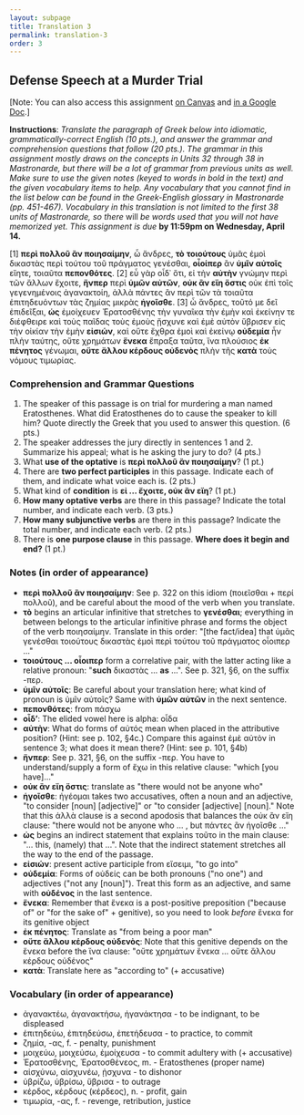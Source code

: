 ```yaml
---
layout: subpage
title: Translation 3
permalink: translation-3
order: 3
---
```


## Defense Speech at a Murder Trial

\[Note: You can also access this assignment [on Canvas](https://hc.instructure.com/courses/3462/assignments/28250) and [in a Google Doc](https://docs.google.com/document/d/1HWKXrmzfU8QRceBOTq8PH4BYbubKNT_4mJ9pFBoX4us/edit?usp=sharing).\]

**Instructions**: *Translate the paragraph of Greek below into idiomatic, grammatically-correct English (10 pts.), and answer the grammar and comprehension questions that follow (20 pts.). The grammar in this assignment mostly draws on the concepts in Units 32 through 38 in Mastronarde, but there will be a lot of grammar from previous units as well. Make sure to use the given notes (keyed to words in bold in the text) and the given vocabulary items to help. Any vocabulary that you cannot find in the list below can be found in the Greek-English glossary in Mastronarde (pp. 451-467). Vocabulary in this translation is not limited to the first 38 units of Mastronarde, so there* will *be words used that you will not have memorized yet. This assignment is due* **by 11:59pm on Wednesday, April 14.**

[1] **περὶ πολλοῦ ἂν ποιησαίμην**, ὦ ἄνδρες, **τὸ** **τοιούτους** ὑμᾶς ἐμοὶ δικαστὰς περὶ τούτου τοῦ πράγματος γενέσθαι, **οἷοίπερ** ἂν **ὑμῖν αὐτοῖς** εἴητε, τοιαῦτα **πεπονθότες**. [2] εὖ γὰρ οἶδ᾽ ὅτι, εἰ τὴν **αὐτὴν** γνώμην περὶ τῶν ἄλλων ἔχοιτε, **ἥνπερ** περὶ **ὑμῶν αὐτῶν**, **οὐκ ἂν εἴη ὅστις** οὐκ ἐπὶ τοῖς γεγενημένοις ἀγανακτοίη, ἀλλὰ πάντες ἂν περὶ τῶν τὰ τοιαῦτα ἐπιτηδευόντων τὰς ζημίας μικρὰς **ἡγοῖσθε**. [3] ὦ ἄνδρες, τοῦτό με δεῖ ἐπιδεῖξαι, **ὡς** ἐμοίχευεν Ἐρατοσθένης τὴν γυναῖκα τὴν ἐμὴν καὶ ἐκείνην τε διέφθειρε καὶ τοὺς παῖδας τοὺς ἐμοὺς ᾔσχυνε καὶ ἐμὲ αὐτὸν ὕβρισεν εἰς τὴν οἰκίαν τὴν ἐμὴν **εἰσιών**, καὶ οὔτε ἔχθρα ἐμοὶ καὶ ἐκείνῳ **οὐδεμία** ἦν πλὴν ταύτης, οὔτε χρημάτων **ἕνεκα** ἔπραξα ταῦτα, ἵνα πλούσιος **ἐκ πένητος** γένωμαι, **οὔτε ἄλλου κέρδους οὐδενὸς** πλὴν τῆς **κατὰ** τοὺς νόμους τιμωρίας.

### Comprehension and Grammar Questions

1. The speaker of this passage is on trial for murdering a man named Eratosthenes. What did Eratosthenes do to cause the speaker to kill him? Quote directly the Greek that you used to answer this question. (6 pts.)
2. The speaker addresses the jury directly in sentences 1 and 2. Summarize his appeal; what is he asking the jury to do? (4 pts.)
3. What **use of the optative** is **περὶ πολλοῦ ἂν ποιησαίμην**? (1 pt.)
4. There are **two perfect participles** in this passage. Indicate each of them, and indicate what voice each is. (2 pts.)
5. What kind of **condition** is **εἰ ... ἔχοιτε, οὐκ ἂν εἴη**? (1 pt.)
6. **How many optative verbs** are there in this passage? Indicate the total number, and indicate each verb. (3 pts.)
7. **How many subjunctive verbs** are there in this passage? Indicate the total number, and indicate each verb. (2 pts.)
8. There is **one purpose clause** in this passage. **Where does it begin and end?** (1 pt.)

### Notes (in order of appearance)

* **περὶ πολλοῦ ἂν ποιησαίμην**: See p. 322 on this idiom (ποιεῖσθαι + περί πολλοῦ), and be careful about the mood of the verb when you translate.
* **τὸ** begins an articular infinitive that stretches to **γενέσθαι**; everything in between belongs to the articular infinitive phrase and forms the object of the verb ποιησαίμην. Translate in this order: "[the fact/idea] that ὑμᾶς γενέσθαι τοιούτους δικαστὰς ἐμοὶ περὶ τούτου τοῦ πράγματος οἷοιπερ ..."
* **τοιούτους ... οἷοιπερ** form a correlative pair, with the latter acting like a relative pronoun: "**such** δικαστὰς ... **as** ...". See p. 321, §6, on the suffix -περ.
* **ὑμῖν αὐτοῖς**: Be careful about your translation here; what kind of pronoun is ὑμῖν αὐτοῖς? Same with **ὑμῶν αὐτῶν** in the next sentence.
* **πεπονθότες**: from πάσχω
* **οἶδ’**: The elided vowel here is alpha: οἶδα
* **αὐτὴν**: What do forms of αὐτός mean when placed in the attributive position? (Hint: see p. 102, §4c.) Compare this against ἐμὲ αὐτὸν in sentence 3; what does it mean there? (Hint: see p. 101, §4b)
* **ἥνπερ**: See p. 321, §6, on the suffix -περ. You have to understand/supply a form of ἔχω in this relative clause: "which [you have]..."
* **οὐκ ἂν εἴη ὅστις**: translate as "there would not be anyone who"
* **ἡγοῖσθε**: ἡγέομαι takes two accusatives, often a noun and an adjective, "to consider [noun] [adjective]" or "to consider [adjective] [noun]." Note that this ἀλλὰ clause is a second apodosis that balances the οὐκ ἂν εἴη clause: "there would not be anyone who ... , but πάντες ἂν ἡγοῖσθε ..."
* **ὡς** begins an indirect statement that explains τοῦτο in the main clause: "... this, (namely) that ...". Note that the indirect statement stretches all the way to the end of the passage.
* **εἰσιών**: present active participle from εἴσειμι, "to go into"
* **οὐδεμία**: Forms of οὐδείς can be both pronouns ("no one") and adjectives ("not any [noun]"). Treat this form as an adjective, and same with **οὐδένος** in the last sentence.
* **ἕνεκα**: Remember that ἕνεκα is a post-positive preposition ("because of" or "for the sake of" + genitive), so you need to look *before* ἕνεκα for its genitive object
* **ἐκ πένητος**: Translate as "from being a poor man"
* **οὔτε ἄλλου κέρδους οὐδενὸς**: Note that this genitive depends on the ἕνεκα before the ἵνα clause: "οὔτε χρημάτων ἕνεκα ... οὔτε ἄλλου κέρδους οὐδένος"
* **κατὰ**: Translate here as "according to" (+ accusative)

### Vocabulary (in order of appearance)

* ἀγανακτέω, ἀγανακτήσω, ἠγανάκτησα - to be indignant, to be displeased
* ἐπιτηδεύω, ἐπιτηδεύσω, ἐπετήδευσα - to practice, to commit
* ζημία, -ας, f. - penalty, punishment
* μοιχεύω, μοιχεύσω, ἐμοίχευσα - to commit adultery with (+ accusative)
* Ἐρατοσθένης, Ἐρατοσθένεος, m. - Eratosthenes (proper name)
* αἰσχύνω, αἰσχυνέω, ᾐσχυνα - to dishonor
* ὑβρίζω, ὑβρίσω, ὕβρισα - to outrage
* κέρδος, κέρδους (κέρδεος), n. - profit, gain
* τιμωρία, -ας, f. - revenge, retribution, justice
